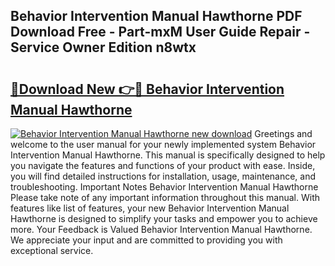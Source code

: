 ## Behavior Intervention Manual Hawthorne PDF Download Free - Part-mxM User Guide Repair - Service Owner Edition n8wtx

# <h2><a href="http://bc27013.oget.top/?id=Behavior+Intervention+Manual+Hawthorne">🔗Download New 👉🔴 Behavior Intervention Manual Hawthorne</a></h2>

[![Behavior Intervention Manual Hawthorne new download](https://i.imgur.com/5g1atiW.png)](http://bc27013.oget.top/?id=Behavior+Intervention+Manual+Hawthorne)
Greetings and welcome to the user manual for your newly implemented system Behavior Intervention Manual Hawthorne. This manual is specifically designed to help you navigate the features and functions of your product with ease. Inside, you will find detailed instructions for installation, usage, maintenance, and troubleshooting. Important Notes Behavior Intervention Manual Hawthorne Please take note of any important information throughout this manual. With features like list of features, your new Behavior Intervention Manual Hawthorne is designed to simplify your tasks and empower you to achieve more. Your Feedback is Valued Behavior Intervention Manual Hawthorne. We appreciate your input and are committed to providing you with exceptional service.
